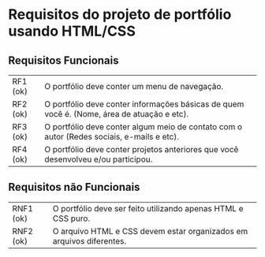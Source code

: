 # Requisitos do projeto de portfólio usando HTML/CSS


## Requisitos Funcionais

|||
|---|---|
|RF1 (ok)| O portfólio deve conter um menu de navegação.|
|RF2 (ok)| O portfólio deve conter informações básicas de quem você é. (Nome, área de atuação e etc).|
|RF3 (ok)| O portfólio deve conter algum meio de contato com o autor (Redes sociais, e-mails e etc).|
|RF4 (ok)| O portfólio deve conter projetos anteriores que você desenvolveu e/ou participou.|


## Requisitos não Funcionais

|||
|---|---|
|RNF1 (ok)| O portfólio deve ser feito utilizando apenas HTML e CSS puro.|
|RNF2 (ok)| O arquivo HTML e CSS devem estar organizados em arquivos diferentes.|